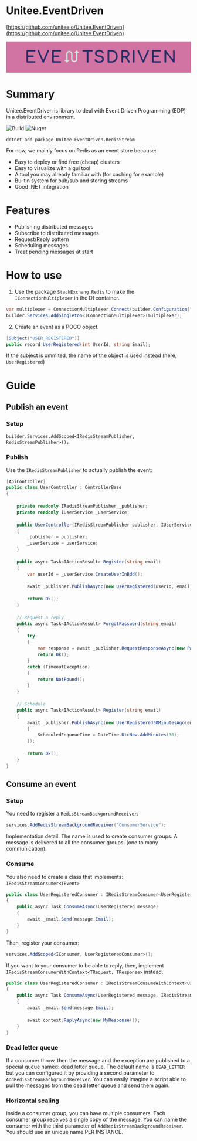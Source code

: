 # Unitee.EventDriven

[https://github.com/uniteeio/Unitee.EventDriven](https://github.com/uniteeio/Unitee.EventDriven)

![logo](./Logo/Banner.png)

# Summary

Unitee.EventDriven is library to deal with Event Driven Programming (EDP) in a distributed environment.


![Build](https://img.shields.io/github/actions/workflow/status/uniteeio/Unitee.EventDriven/publish.yml?style=flat-square)
![Nuget](https://img.shields.io/nuget/v/Unitee.EventDriven.RedisStream?style=flat-square)
```
dotnet add package Unitee.EventDriven.RedisStream
```

For now, we mainly focus on Redis as an event store because:
  - Easy to deploy or find free (cheap) clusters
  - Easy to visualize with a gui tool
  - A tool you may already familiar with (for caching for example)
  - Builtin system for pub/sub and storing streams
  - Good .NET integration

# Features
  - Publishing distributed messages
  - Subscribe to distributed messages
  - Request/Reply pattern
  - Scheduling messages
  - Treat pending messages at start

# How to use

1) Use the package `StackExchang.Redis` to make the `IConnectionMultiplexer` in the DI container.

```csharp
var multiplexer = ConnectionMultiplexer.Connect(builder.Configuration["Redis:ConnectionString"]);
builder.Services.AddSingleton<IConnectionMultiplexer>(multiplexer);
```

2) Create an event as a POCO object.

```csharp
[Subject("USER_REGISTERED")]
public record UserRegistered(int UserId, string Email);
```

If the subject is ommited, the name of the object is used instead (here, `UserRegistered`)

# Guide

## Publish an event

### Setup

```csahrp
builder.Services.AddScoped<IRedisStreamPublisher, RedisStreamPublisher>();
```

### Publish

Use the `IRedisStreamPublisher` to actually publish the event: 

```csharp
[ApiController]
public class UserController : ControllerBase
{

    private readonly IRedisStreamPublisher _publisher;
    private readonly IUserService _userService;

    public UserController(IRedisStreamPublisher publisher, IUserService userService)
    {
        _publisher = publisher;
        _userService = userService;
    }

    public async Task<IActionResult> Register(string email)
    {
        var userId = _userService.CreateUserInBdd();

        await _publisher.PublishAsync(new UserRegistered(userId, email));

        return Ok();
    }

    // Request a reply
    public async Task<IActionResult> ForgotPassword(string email)
    {
        try
        {
            var response = await _publisher.RequestResponseAsync(new PasswordForgotten(email));
            return Ok();
        } 
        catch (TimeoutException)
        {
            return NotFound();
        }
    }

    // Schedule
    public async Task<IActionResult> Register(string email)
    {
        await _publisher.PublishAsync(new UserRegistered30MinutesAgo(email), new()
        {
            ScheduledEnqueueTime = DateTime.UtcNow.AddMinutes(30);
        });

        return Ok();
    }
}

```

## Consume an event

### Setup

You need to register a `RedisStreamBackgorundReceiver`:

```csharp
services.AddRedisStreamBackgroundReceiver("ConsumerService");
```

Implementation detail: The name is used to create consumer groups. A message is delivered to all the consumer groups. (one to many communication).

### Consume

You also need to create a class that implements: `IRedisStreamConsumer<TEvent>`

```csharp
public class UserRegisteredConsumer : IRedisStreamConsumer<UserRegistered>
{
    public async Task ConsumeAsync(UserRegistered message)
    {
        await _email.Send(message.Email);
    }
}
```

Then, register your consumer:

```csharp
services.AddScoped<IConsumer, UserRegisteredConsumer>();
```

If you want to your consumer to be able to reply, then, implement `IRedisStreamConsumerWithContext<TRequest, TResponse>` instead.

```csharp
public class UserRegisteredConsumer : IRedisStreamConsumeWithContext<UserRegistered, MyResponse>
{
    public async Task ConsumeAsync(UserRegistered message, IRedisStreamMessageContext context)
    {
        await _email.Send(message.Email);

        await context.ReplyAsync(new MyResponse());
    }
}
```

### Dead letter queue

If a consumer throw, then the message and the exception are published to a special queue named: dead letter queue.
The default name is `DEAD_LETTER` but you can configured it by providing a second parameter to `AddRedisStreamBackgroundReceiver`. You can easily imagine a script able to pull the messages from the dead letter queue and send them again.


### Horizontal scaling

Inside a consumer group, you can have multiple consumers. Each consumer group receives a single copy of the message.
You can name the consumer with the third parameter of `AddRedisStreamBackgroundReceiver`. You should use an unique name PER INSTANCE. 
